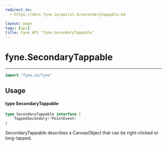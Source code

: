 ```yaml
---
redirect_to:
  - https://docs.fyne.io/api/v1.4/secondarytappable.md

layout: page
tags: [api]
title: Fyne API "fyne.SecondaryTappable"
---
```



# fyne.SecondaryTappable
---
```go
import "fyne.io/fyne"
```

## Usage

#### type SecondaryTappable

```go
type SecondaryTappable interface {
	TappedSecondary(*PointEvent)
}
```

SecondaryTappable describes a CanvasObject that can be right-clicked or long-tapped.
